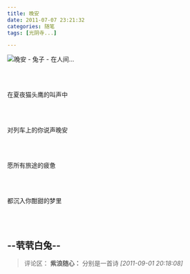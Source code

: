 ```yaml
---
title: 晚安
date: 2011-07-07 23:21:32
categories: 随笔
tags: [光阴寺...]

---
```

![晚安 - 兔子 - 在人间...](3692670219467703996.jpg)

<br /><br />

在夏夜猫头鹰的叫声中

<br /><br />

对列车上的你说声晚安

<br /><br />

愿所有旅途的疲惫

<br /><br />

都沉入你酣甜的梦里

<br /><br />

--茕茕白兔--
---
>评论区：
>**紫浪随心：** 分别是一首诗  *[2011-09-01 20:18:08]*
>
